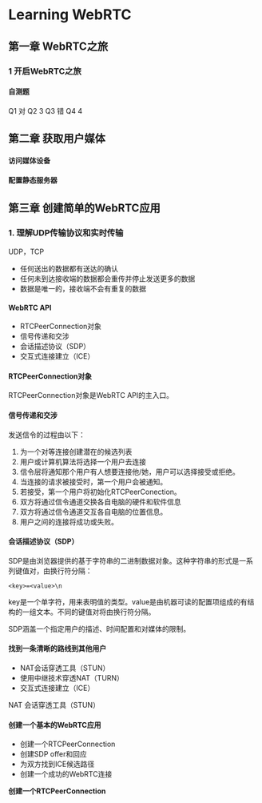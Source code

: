 # Learning WebRTC #

## 第一章 WebRTC之旅 ##

### 1 开启WebRTC之旅 ###

#### 自测题 ####

Q1 对 Q2 3 Q3 错 Q4 4

## 第二章 获取用户媒体 ##

#### 访问媒体设备 ####

#### 配置静态服务器 ####

## 第三章 创建简单的WebRTC应用 ##

### 1. 理解UDP传输协议和实时传输 ###

UDP，TCP

* 任何送出的数据都有送达的确认
* 任何未到达接收端的数据都会重传并停止发送更多的数据
* 数据是唯一的，接收端不会有重复的数据

#### WebRTC API ####

* RTCPeerConnection对象
* 信号传递和交涉
* 会话描述协议（SDP）
* 交互式连接建立（ICE）

#### RTCPeerConnection对象 ####

RTCPeerConnection对象是WebRTC API的主入口。

#### 信号传递和交涉 ####

发送信令的过程由以下：

1. 为一个对等连接创建潜在的候选列表
2. 用户或计算机算法将选择一个用户去连接
3. 信令层将通知那个用户有人想要连接他/她，用户可以选择接受或拒绝。
4. 当连接的请求被接受时，第一个用户会被通知。
5. 若接受，第一个用户将初始化RTCPeerConection。
6. 双方将通过信令通道交换各自电脑的硬件和软件信息
7. 双方将通过信令通道交互各自电脑的位置信息。
8. 用户之间的连接将成功或失败。

#### 会话描述协议（SDP） ####

SDP是由浏览器提供的基于字符串的二进制数据对象。这种字符串的形式是一系列键值对，由换行符分隔：

	<key>=<value>\n
key是一个单字符，用来表明值的类型。value是由机器可读的配置项组成的有结构的一组文本。不同的键值对将由换行符分隔。

SDP涵盖一个指定用户的描述、时间配置和对媒体的限制。

#### 找到一条清晰的路线到其他用户 ####

* NAT会话穿透工具（STUN）
* 使用中继技术穿透NAT（TURN）
* 交互式连接建立（ICE）

NAT 会话穿透工具（STUN）

#### 创建一个基本的WebRTC应用 ####

* 创建一个RTCPeerConnection
* 创建SDP offer和回应
* 为双方找到ICE候选路径
* 创建一个成功的WebRTC连接

**创建一个RTCPeerConnection**




 
